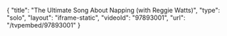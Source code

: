 {
    "title": "The Ultimate Song About Napping (with Reggie Watts)",
    "type": "solo",
    "layout": "iframe-static",
    "videoId": "97893001",
    "url": "\/tvpembed\/97893001"
}